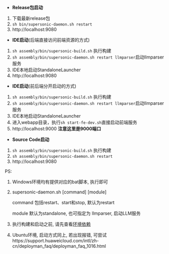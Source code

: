 * **Release包启动**
1. 下载最新release包
2. `sh bin/supersonic-daemon.sh restart`
3. http://localhost:9080

* **IDE启动**(后端直接访问前端资源的方式)
1. `sh assembly/bin/supersonic-build.sh` 执行构建
2. `sh assembly/bin/supersonic-daemon.sh restart llmparser`启动llmparser服务
2. IDE本地启动StandaloneLauncher
3. http://localhost:9080

* **IDE启动**(前后端分开启动的方式)
1. `sh assembly/bin/supersonic-build.sh` 执行构建
2. `sh assembly/bin/supersonic-daemon.sh restart llmparser`启动llmparser服务
3. IDE本地启动StandaloneLauncher
4. 进入webapp目录，执行`sh start-fe-dev.sh`直接启动前端服务
5. http://localhost:9000 **注意这里是9000端口**

* **Source Code启动**
1. `sh assembly/bin/supersonic-build.sh` 执行构建
2. `sh assembly/bin/supersonic-daemon.sh restart`
3. http://localhost:9080

PS:
1. Windows环境均有提供对应的bat脚本, 执行即可
2. supersonic-daemon.sh [command] [module]
   
   command 包括restart、start和stop, 默认为restart

   module 默认为standalone, 也可指定为 llmparser, 启动LLM服务
3. 执行构建和启动之前, 请先查看[环境依赖](https://github.com/tencentmusic/supersonic/wiki/%E7%8E%AF%E5%A2%83%E4%BE%9D%E8%B5%96)
4. Ubuntu环境, 启动方式同上,  若出现报错, 可尝试https://support.huaweicloud.com/intl/zh-cn/deployman_faq/deployman_faq_1016.html